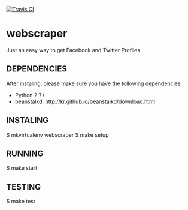 [![Travis CI](https://travis-ci.org/victorpantoja/webscraper.svg?branch=master)](victorpantoja/webscraper)

webscraper
==========

Just an easy way to get Facebook and Twitter Profiles

DEPENDENCIES
------------

After instaling, please make sure you have the following dependencies:
- Python 2.7+
- beanstalkd: http://kr.github.io/beanstalkd/download.html


INSTALING
---------
$ mkvirtualenv webscraper
$ make setup


RUNNING
------------
$ make start


TESTING
----------
$ make test
